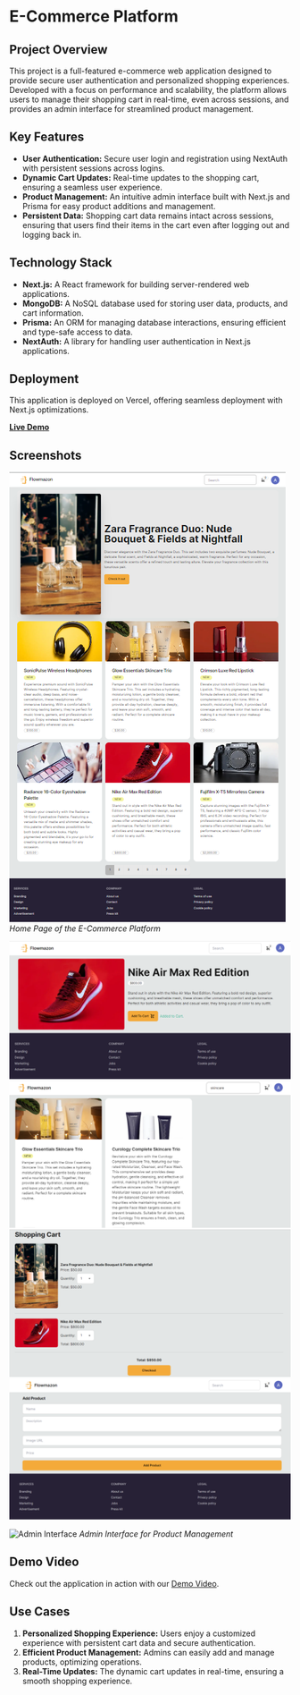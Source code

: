 # **E-Commerce Platform**

## **Project Overview**

This project is a full-featured e-commerce web application designed to provide secure user authentication and personalized shopping experiences. Developed with a focus on performance and scalability, the platform allows users to manage their shopping cart in real-time, even across sessions, and provides an admin interface for streamlined product management.

## **Key Features**

- **User Authentication:** Secure user login and registration using NextAuth with persistent sessions across logins.
- **Dynamic Cart Updates:** Real-time updates to the shopping cart, ensuring a seamless user experience.
- **Product Management:** An intuitive admin interface built with Next.js and Prisma for easy product additions and management.
- **Persistent Data:** Shopping cart data remains intact across sessions, ensuring that users find their items in the cart even after logging out and logging back in.

## **Technology Stack**

- **Next.js:** A React framework for building server-rendered web applications.
- **MongoDB:** A NoSQL database used for storing user data, products, and cart information.
- **Prisma:** An ORM for managing database interactions, ensuring efficient and type-safe access to data.
- **NextAuth:** A library for handling user authentication in Next.js applications.

## **Deployment**

This application is deployed on Vercel, offering seamless deployment with Next.js optimizations.

**[Live Demo](https://next-js-ecommerce-r59rrcrit-asthapanda02-gmailcoms-projects.vercel.app/)**

## **Screenshots**

![Home Page](images/home.png)
*Home Page of the E-Commerce Platform*

![Product Page](images/add-to-cart.png)
![Search Results Page](images/search-function.png)
![Cart Page](images/cart.png)
![Add Products Page](images/add-product.png)

![Admin Interface](images/admin-interface.png)
*Admin Interface for Product Management*

## **Demo Video**

Check out the application in action with our [Demo Video](https://www.loom.com/share/demo-video-link).

## **Use Cases**

1. **Personalized Shopping Experience:** Users enjoy a customized experience with persistent cart data and secure authentication.
2. **Efficient Product Management:** Admins can easily add and manage products, optimizing operations.
3. **Real-Time Updates:** The dynamic cart updates in real-time, ensuring a smooth shopping experience.
